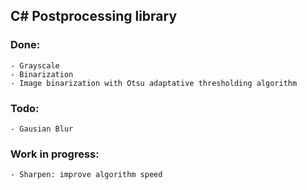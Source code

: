 ## C# Postprocessing library

### Done:
	- Grayscale
	- Binarization
	- Image binarization with Otsu adaptative thresholding algorithm

### Todo:
	- Gausian Blur

### Work in progress:
	- Sharpen: improve algorithm speed